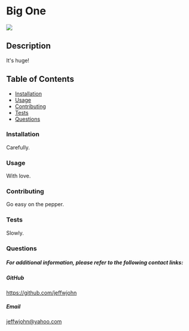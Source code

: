 # Big One
![](https://img.shields.io/badge/License-GNU%20General%20Public%20License%20(GPL)-blue.svg)
## Description 
It's huge!

## Table of Contents
  * [Installation](#installation) 
 * [Usage](#usage) 
* [Contributing](#contributing)
* [Tests](#tests)  
* [Questions](#questions)

 ### Installation
  Carefully.
 ### Usage
 With love.
### Contributing
Go easy on the pepper.

### Tests
Slowly.

### Questions
##### For additional information, please refer to the following contact links:
    
##### GitHub
https://github.com/jeffwjohn
    
##### Email
jeffwjohn@yahoo.com
    
    
